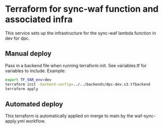 # Terraform for sync-waf function and associated infra

This service sets up the infrastructure for the sync-waf lambda function in dev for dpc.

## Manual deploy

Pass in a backend file when running terraform init. See variables.tf for variables to include. Example:

```bash
export TF_VAR_env=dev
terraform init -backend-config=../../backends/dpc-dev.s3.tfbackend
terraform apply
```

## Automated deploy

This terraform is automatically applied on merge to main by the waf-sync-apply.yml workflow.
